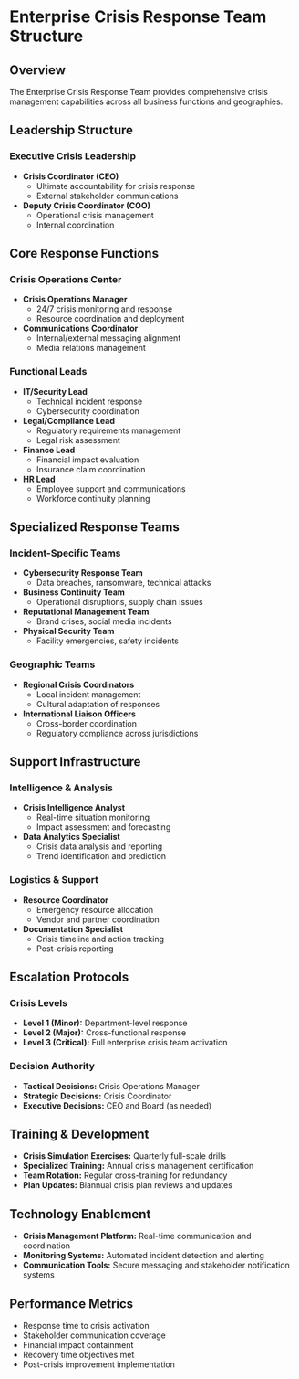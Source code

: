 # Enterprise Crisis Response Team Structure

## Overview
The Enterprise Crisis Response Team provides comprehensive crisis management capabilities across all business functions and geographies.

## Leadership Structure

### Executive Crisis Leadership
- **Crisis Coordinator (CEO)**
  - Ultimate accountability for crisis response
  - External stakeholder communications
- **Deputy Crisis Coordinator (COO)**
  - Operational crisis management
  - Internal coordination

## Core Response Functions

### Crisis Operations Center
- **Crisis Operations Manager**
  - 24/7 crisis monitoring and response
  - Resource coordination and deployment
- **Communications Coordinator**
  - Internal/external messaging alignment
  - Media relations management

### Functional Leads
- **IT/Security Lead**
  - Technical incident response
  - Cybersecurity coordination
- **Legal/Compliance Lead**
  - Regulatory requirements management
  - Legal risk assessment
- **Finance Lead**
  - Financial impact evaluation
  - Insurance claim coordination
- **HR Lead**
  - Employee support and communications
  - Workforce continuity planning

## Specialized Response Teams

### Incident-Specific Teams
- **Cybersecurity Response Team**
  - Data breaches, ransomware, technical attacks
- **Business Continuity Team**
  - Operational disruptions, supply chain issues
- **Reputational Management Team**
  - Brand crises, social media incidents
- **Physical Security Team**
  - Facility emergencies, safety incidents

### Geographic Teams
- **Regional Crisis Coordinators**
  - Local incident management
  - Cultural adaptation of responses
- **International Liaison Officers**
  - Cross-border coordination
  - Regulatory compliance across jurisdictions

## Support Infrastructure

### Intelligence & Analysis
- **Crisis Intelligence Analyst**
  - Real-time situation monitoring
  - Impact assessment and forecasting
- **Data Analytics Specialist**
  - Crisis data analysis and reporting
  - Trend identification and prediction

### Logistics & Support
- **Resource Coordinator**
  - Emergency resource allocation
  - Vendor and partner coordination
- **Documentation Specialist**
  - Crisis timeline and action tracking
  - Post-crisis reporting

## Escalation Protocols

### Crisis Levels
- **Level 1 (Minor):** Department-level response
- **Level 2 (Major):** Cross-functional response
- **Level 3 (Critical):** Full enterprise crisis team activation

### Decision Authority
- **Tactical Decisions:** Crisis Operations Manager
- **Strategic Decisions:** Crisis Coordinator
- **Executive Decisions:** CEO and Board (as needed)

## Training & Development
- **Crisis Simulation Exercises:** Quarterly full-scale drills
- **Specialized Training:** Annual crisis management certification
- **Team Rotation:** Regular cross-training for redundancy
- **Plan Updates:** Biannual crisis plan reviews and updates

## Technology Enablement
- **Crisis Management Platform:** Real-time communication and coordination
- **Monitoring Systems:** Automated incident detection and alerting
- **Communication Tools:** Secure messaging and stakeholder notification systems

## Performance Metrics
- Response time to crisis activation
- Stakeholder communication coverage
- Financial impact containment
- Recovery time objectives met
- Post-crisis improvement implementation
